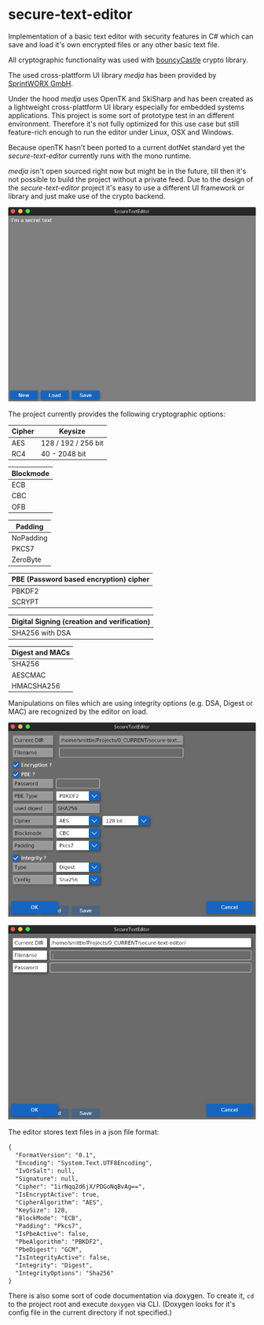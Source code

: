 # secure-text-editor

Implementation of a basic text editor with security features in C# which can save and load it's own encrypted files or any other basic text file.

All cryptographic functionality was used with [bouncyCastle](https://github.com/bcgit/bc-csharp) crypto library.

The used cross-plattform UI library _medja_ has been provided by [SprintWORX GmbH](https://sprintworx.de/).

Under the hood _medja_ uses OpenTK and SkiSharp and has been created as a lightweight cross-plattform UI library especially for embedded systems applications. This project is some sort of prototype test in an different environment.
Therefore it's not fully optimized for this use case but still feature-rich enough to run the editor under Linux, OSX and Windows.

Because openTK hasn't been ported to a current dotNet standard yet the _secure-text-editor_ currently runs with the mono runtime.

_medja_ isn't open sourced right now but might be in the future, till then it's not possible to build the project without a private feed.
Due to the design of the _secure-text-editor_ project it's easy to use a different UI framework or library and just make use of the crypto backend.

![Main view](screenshots/main-view-ste.png)

The project currently provides the following cryptographic options:

| Cipher | Keysize             |
| ------ | ------------------- |
| AES    | 128 / 192 / 256 bit |
| RC4    | 40 - 2048 bit       |

| Blockmode |
| --------- |
| ECB       |
| CBC       |
| OFB       |

| Padding   |
| --------- |
| NoPadding |
| PKCS7     |
| ZeroByte  |

| PBE (Password based encryption) cipher |
| -------------------------------------- |
| PBKDF2                                 |
| SCRYPT                                 |

| Digital Signing (creation and verification) |
| ------------------------------------------- |
| SHA256 with DSA                             |

| Digest and MACs |
| --------------- |
| SHA256          |
| AESCMAC         |
| HMACSHA256      |

Manipulations on files which are using integrity options (e.g. DSA, Digest or MAC) are recognized by the editor on load.

![Save view](screenshots/save-dialog.png)

![Load view](screenshots/load-dialog.png)

The editor stores text files in a json file format:

```
{
  "FormatVersion": "0.1",
  "Encoding": "System.Text.UTF8Encoding",
  "IvOrSalt": null,
  "Signature": null,
  "Cipher": "1irNqq2d6jX/PDGoNqBvAg==",
  "IsEncryptActive": true,
  "CipherAlgorithm": "AES",
  "KeySize": 128,
  "BlockMode": "ECB",
  "Padding": "Pkcs7",
  "IsPbeActive": false,
  "PbeAlgorithm": "PBKDF2",
  "PbeDigest": "GCM",
  "IsIntegrityActive": false,
  "Integrity": "Digest",
  "IntegrityOptions": "Sha256"
}
```

There is also some sort of code documentation via doxygen.
To create it, `cd` to the project root and execute `doxygen` via CLI. (Doxygen looks for it's config file in the current directory if not specified.)
